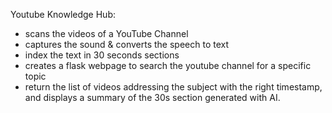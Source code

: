 Youtube Knowledge Hub:

- scans the videos of a YouTube Channel
- captures the sound & converts the speech to text
- index the text in 30 seconds sections 
- creates a flask webpage to search the youtube channel for a specific topic 
- return the list of videos addressing the subject with the right timestamp, and displays a summary of the 30s section generated with AI. 
